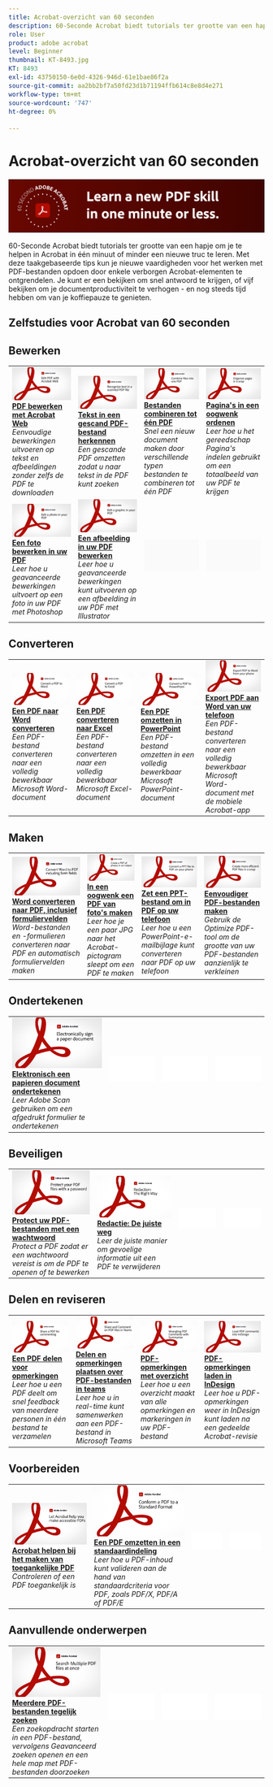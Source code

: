 ```yaml
---
title: Acrobat-overzicht van 60 seconden
description: 60-Seconde Acrobat biedt tutorials ter grootte van een hap om je in één minuut of minder te helpen een nieuwe truc in Acrobat te leren
role: User
product: adobe acrobat
level: Beginner
thumbnail: KT-8493.jpg
KT: 8493
exl-id: 43750150-6e0d-4326-946d-61e1bae86f2a
source-git-commit: aa2bb2bf7a50fd23d1b71194ffb614c8e8d4e271
workflow-type: tm+mt
source-wordcount: '747'
ht-degree: 0%

---
```


# Acrobat-overzicht van 60 seconden

![Acrobat-afbeelding van 60 seconden](../assets/Hero-60sec.png)

60-Seconde Acrobat biedt tutorials ter grootte van een hapje om je te helpen in Acrobat in één minuut of minder een nieuwe truc te leren. Met deze taakgebaseerde tips kun je nieuwe vaardigheden voor het werken met PDF-bestanden opdoen door enkele verborgen Acrobat-elementen te ontgrendelen. Je kunt er een bekijken om snel antwoord te krijgen, of vijf bekijken om je documentproductiviteit te verhogen - en nog steeds tijd hebben om van je koffiepauze te genieten.

## Zelfstudies voor Acrobat van 60 seconden

## Bewerken

<table style="table-layout:fixed">
<tr>
   <td>
    <a href="edit.md">
      <img alt="PDF bewerken met Acrobat Web" src="../assets/60sec_Edit_1280.jpg" />
    </a>
    <div>
    <a href="edit.md"><strong>PDF bewerken met Acrobat Web</strong></a>
    </div>
    <em>Eenvoudige bewerkingen uitvoeren op tekst en afbeeldingen zonder zelfs de PDF te downloaden</em>
    <br>
  </td>
  <td>
    <a href="textrecognition.md">
      <img alt="Tekst in een gescand PDF-bestand herkennen" src="../assets/60sec_Textrecognition_1280.jpg" />
    </a>
    <div>
     <a href="textrecognition.md"><strong>Tekst in een gescand PDF-bestand herkennen</strong></a>
    </div>
    <em>Een gescande PDF omzetten zodat u naar tekst in de PDF kunt zoeken</em>
    <br>
  </td>
  <td>
    <a href="combine-to-one-pdf.md">
      <img alt="Bestanden combineren tot één PDF" src="../assets/60sec_Combine_1280.jpg" />
    </a>
    <div>
    <a href="combine-to-one-pdf.md"><strong>Bestanden combineren tot één PDF</strong></a>
    </div>
    <em>Snel een nieuw document maken door verschillende typen bestanden te combineren tot één PDF</em>
    <br>
  </td>
   <td>
    <a href="organize.md">
      <img alt="Pagina's in een oogwenk ordenen" src="../assets/60sec_Organize_1280.jpg" />
    </a>
    <div>
    <a href="organize.md"><strong>Pagina's in een oogwenk ordenen</strong></a>
    </div>
    <em>Leer hoe u het gereedschap Pagina's indelen gebruikt om een totaalbeeld van uw PDF te krijgen</em>
    <br>
  </td>
</tr>
<tr>
  <td>
    <a href="editphoto.md">
      <img alt="Een foto bewerken in uw PDF" src="../assets/60sec_Editphoto_1280.jpg" />
    </a>
    <div>
    <a href="editphoto.md"><strong>Een foto bewerken in uw PDF</strong></a>
    </div>
    <em>Leer hoe u geavanceerde bewerkingen uitvoert op een foto in uw PDF met Photoshop</em>
    <br>
  </td>
  <td>
    <a href="editgraphic.md">
      <img alt="Een afbeelding in uw PDF bewerken" src="../assets/60sec_Editgraphic_1280.jpg" />
    </a>
    <div>
    <a href="editgraphic.md"><strong>Een afbeelding in uw PDF bewerken</strong></a>
    </div>
    <em>Leer hoe u geavanceerde bewerkingen kunt uitvoeren op een afbeelding in uw PDF met Illustrator</em>
    <br>
  </td>
  <td>
      <img alt="Spacer" src="../assets/Grayspacer.png" />
        <div>
        <br>
  </td>
  <td>
      <img alt="Spacer" src="../assets/Grayspacer.png" />
        <div>
        <br>
  </td>
</tr>
</table>

## Converteren

<table style="table-layout:fixed">
<tr>
  <td>
    <a href="convert-pdf-word.md">
      <img alt="Een PDF naar Word converteren" src="../assets/60sec_convertword.png" />
    </a>
    <div>
    <a href="convert-pdf-word.md"><strong>Een PDF naar Word converteren</strong></a>
    </div>
    <em>Een PDF-bestand converteren naar een volledig bewerkbaar Microsoft Word-document</em>
    <br>
  </td>
 <td>
    <a href="convert-pdf-excel.md">
      <img alt="Een PDF converteren naar Excel" src="../assets/60sec_convertexcel.png" />
    </a>
    <div>
    <a href="convert-pdf-excel.md"><strong>Een PDF converteren naar Excel</strong></a>
    </div>
    <em>Een PDF-bestand converteren naar een volledig bewerkbaar Microsoft Excel-document</em>
    <br>
  </td>
  <td>
    <a href="convert-pdf-powerpoint.md">
      <img alt="Een PDF omzetten in PowerPoint" src="../assets/60sec_convertppt.png" />
    </a>
    <div>
    <a href="convert-pdf-powerpoint.md"><strong>Een PDF omzetten in PowerPoint</strong></a>
    </div>
    <em>Een PDF-bestand omzetten in een volledig bewerkbaar Microsoft PowerPoint-document</em>
    <br>
  </td>
  <td>
    <a href="exportwordphone.md">
      <img alt="Export PDF aan Word van uw telefoon" src="../assets/60sec_Exportphone_1280.jpg" />
    </a>
    <div>
    <a href="exportwordphone.md"><strong>Export PDF aan Word van uw telefoon</strong></a>
    </div>
    <em>Een PDF-bestand converteren naar een volledig bewerkbaar Microsoft Word-document met de mobiele Acrobat-app</em>
    <br>
  </td>
</tr>
</table>

## Maken

<table style="table-layout:fixed">
<tr>
  <td>
    <a href="wordform.md">
      <img alt="Word converteren naar PDF, inclusief formuliervelden" src="../assets/60sec_Wordform_1280.jpg" />
    </a>
    <div>
     <a href="wordform.md"><strong>Word converteren naar PDF, inclusief formuliervelden</strong></a>
    </div>
    <em>Word-bestanden en -formulieren converteren naar PDF en automatisch formuliervelden maken</em>
    <br>
  </td>
  <td>
      <a href="photo.md">
        <img alt="In een oogwenk een PDF van foto's maken" src="../assets/60sec_Photo_1280.jpg" />
      </a>
      <div>
      <a href="photo.md"><strong>In een oogwenk een PDF van foto's maken</strong></a>
      </div>
      <em>Leer hoe je een paar JPG naar het Acrobat-pictogram sleept om een PDF te maken</em>
      <br>
  </td>
  <td>
    <a href="phone.md">
      <img alt="Zet een PPT-bestand om in PDF op uw telefoon" src="../assets/60sec_Phone_1280.jpg" />
    </a>
    <div>
    <a href="phone.md"><strong>Zet een PPT-bestand om in PDF op uw telefoon</strong></a>
    </div>
    <em>Leer hoe u een PowerPoint-e-mailbijlage kunt converteren naar PDF op uw telefoon</em>
    <br>
  </td>
  <td>
      <a href="optimize.md">
        <img alt="Eenvoudiger PDF-bestanden maken" src="../assets/60sec_Optimize_1280.jpg" />
      </a>
      <div>
      <a href="optimize.md"><strong>Eenvoudiger PDF-bestanden maken</strong></a>
      </div>
      <em>Gebruik de Optimize PDF-tool om de grootte van uw PDF-bestanden aanzienlijk te verkleinen</em>
      <br>
  </td>
</tr>
</table>

## Ondertekenen

<table style="table-layout:fixed">
<tr>
  <td>
    <a href="sign.md">
      <img alt="Elektronisch een papieren document ondertekenen" src="../assets/60sec_Sign_1280.jpg" />
    </a>
    <div>
    <a href="sign.md"><strong>Elektronisch een papieren document ondertekenen</strong></a>
    </div>
    <em>Leer Adobe Scan gebruiken om een afgedrukt formulier te ondertekenen</em>
    <br>
  </td>
  <td>
      <img alt="Spacer" src="../assets/Whitespacer.png" />
        <div>
        <br>
  </td>
  <td>
      <img alt="Spacer" src="../assets/Whitespacer.png" />
        <div>
        <br>
  </td>
  <td>
      <img alt="Spacer" src="../assets/Whitespacer.png" />
        <div>
        <br>
  </td>
</tr>
</table>

## Beveiligen

<table style="table-layout:fixed">
<tr>
  <td>
    <a href="protect.md">
      <img alt="Protect uw PDF-bestanden met een wachtwoord" src="../assets/60sec_Protect_1280.jpg" />
    </a>
    <div>
    <a href="protect.md"><strong>Protect uw PDF-bestanden met een wachtwoord</strong></a>
    </div>
    <em>Protect a PDF zodat er een wachtwoord vereist is om de PDF te openen of te bewerken</em>
    <br>
  </td>
  <td>
    <a href="redaction.md">
      <img alt="Redactie: De juiste weg" src="../assets/60sec_redaction.png" />
    </a>
    <div>
    <a href="redaction.md"><strong>Redactie: De juiste weg</strong></a>
    </div>
    <em>Leer de juiste manier om gevoelige informatie uit een PDF te verwijderen</em>
    <br>
  </td>
  <td>
      <img alt="Spacer" src="../assets/Whitespacer.png" />
        <div>
        <br>
  </td>
  <td>
      <img alt="Spacer" src="../assets/Whitespacer.png" />
        <div>
        <br>
  </td>
</tr>
</table>

## Delen en reviseren

<table style="table-layout:fixed">
<tr>
  <td>
    <a href="share-comment.md">
      <img alt="Een PDF delen voor opmerkingen" src="../assets/60sec_sharecomment.png" />
    </a>
    <div>
    <a href="share-comment.md"><strong>Een PDF delen voor opmerkingen</strong></a>
    </div>
    <em>Leer hoe u een PDF deelt om snel feedback van meerdere personen in één bestand te verzamelen</em>
    <br>
  </td>
  <td>
    <a href="share-comment-teams.md">
      <img alt="Delen en opmerkingen plaatsen over PDF-bestanden in teams" src="../assets/60sec_shareteams.png" />
    </a>
    <div>
    <a href="share-comment-teams.md"><strong>Delen en opmerkingen plaatsen over PDF-bestanden in teams</strong></a>
    </div>
    <em>Leer hoe u in real-time kunt samenwerken aan een PDF-bestand in Microsoft Teams</em>
    <br>
  </td>
  <td>
    <a href="summarize-comments.md">
      <img alt="PDF-opmerkingen met overzicht" src="../assets/60sec_summarize.png" />
    </a>
    <div>
    <a href="summarize-comments.md"><strong>PDF-opmerkingen met overzicht</strong></a>
    </div>
    <em>Leer hoe u een overzicht maakt van alle opmerkingen en markeringen in uw PDF-bestand</em>
    <br>
  </td>
   <td>
    <a href="indesign.md">
      <img alt="PDF-opmerkingen laden in InDesign" src="../assets/60sec_InDesign_1280.jpg" />
    </a>
    <div>
    <a href="indesign.md"><strong>PDF-opmerkingen laden in InDesign</strong></a>
    </div>
    <em>Leer hoe u PDF-opmerkingen weer in InDesign kunt laden na een gedeelde Acrobat-revisie</em>
    <br>
  </td>
</tr>
</table>

## Voorbereiden

<table style="table-layout:fixed">
<tr>
  <td>
    <a href="accessible.md">
      <img alt="Acrobat helpen bij het maken van toegankelijke PDF" src="../assets/60sec_Accessible_1280.jpg" />
    </a>
    <div>
    <a href="accessible.md"><strong>Acrobat helpen bij het maken van toegankelijke PDF</strong></a>
    </div>
    <em>Controleren of een PDF toegankelijk is</em>
    <br>
  </td>
 <td>
    <a href="conform.md">
      <img alt="Een PDF omzetten in een standaardindeling" src="../assets/60sec_standard.png" />
    </a>
    <div>
    <a href="conform.md"><strong>Een PDF omzetten in een standaardindeling</strong></a>
    </div>
    <em>Leer hoe u PDF-inhoud kunt valideren aan de hand van standaardcriteria voor PDF, zoals PDF/X, PDF/A of PDF/E</em>
    <br>
  </td>
  <td>
      <img alt="Spacer" src="../assets/Whitespacer.png" />
        <div>
        <br>
  </td>
  <td>
      <img alt="Spacer" src="../assets/Whitespacer.png" />
        <div>
        <br>
  </td>
</tr>
</table>

## Aanvullende onderwerpen

<table style="table-layout:fixed">
<tr>
  <td>
    <a href="search.md">
      <img alt="Meerdere PDF-bestanden tegelijk zoeken" src="../assets/60sec_Search_1280.jpg" />
    </a>
    <div>
     <a href="search.md"><strong>Meerdere PDF-bestanden tegelijk zoeken</strong></a>
    </div>
    <em>Een zoekopdracht starten in een PDF-bestand, vervolgens Geavanceerd zoeken openen en een hele map met PDF-bestanden doorzoeken</em>
    <br>
  </td>
 <td>
      <img alt="Spacer" src="../assets/Whitespacer.png" />
        <div>
        <br>
  </td>
  <td>
      <img alt="Spacer" src="../assets/Whitespacer.png" />
        <div>
        <br>
  </td>
  <td>
      <img alt="Spacer" src="../assets/Whitespacer.png" />
        <div>
        <br>
  </td>
</tr>
</table>